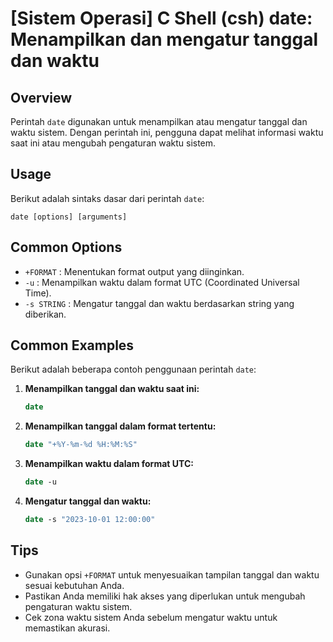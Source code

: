 # [Sistem Operasi] C Shell (csh) date: Menampilkan dan mengatur tanggal dan waktu

## Overview
Perintah `date` digunakan untuk menampilkan atau mengatur tanggal dan waktu sistem. Dengan perintah ini, pengguna dapat melihat informasi waktu saat ini atau mengubah pengaturan waktu sistem.

## Usage
Berikut adalah sintaks dasar dari perintah `date`:

```
date [options] [arguments]
```

## Common Options
- `+FORMAT` : Menentukan format output yang diinginkan.
- `-u` : Menampilkan waktu dalam format UTC (Coordinated Universal Time).
- `-s STRING` : Mengatur tanggal dan waktu berdasarkan string yang diberikan.

## Common Examples
Berikut adalah beberapa contoh penggunaan perintah `date`:

1. **Menampilkan tanggal dan waktu saat ini:**
   ```csh
   date
   ```

2. **Menampilkan tanggal dalam format tertentu:**
   ```csh
   date "+%Y-%m-%d %H:%M:%S"
   ```

3. **Menampilkan waktu dalam format UTC:**
   ```csh
   date -u
   ```

4. **Mengatur tanggal dan waktu:**
   ```csh
   date -s "2023-10-01 12:00:00"
   ```

## Tips
- Gunakan opsi `+FORMAT` untuk menyesuaikan tampilan tanggal dan waktu sesuai kebutuhan Anda.
- Pastikan Anda memiliki hak akses yang diperlukan untuk mengubah pengaturan waktu sistem.
- Cek zona waktu sistem Anda sebelum mengatur waktu untuk memastikan akurasi.